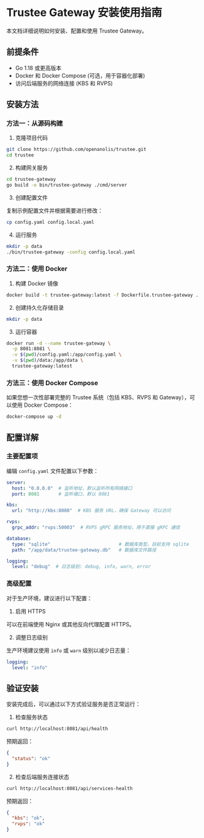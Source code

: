 # Trustee Gateway 安装使用指南

本文档详细说明如何安装、配置和使用 Trustee Gateway。

## 前提条件

- Go 1.18 或更高版本
- Docker 和 Docker Compose (可选，用于容器化部署)
- 访问后端服务的网络连接 (KBS 和 RVPS)

## 安装方法

### 方法一：从源码构建

1. 克隆项目代码

```bash
git clone https://github.com/openanolis/trustee.git
cd trustee
```

2. 构建网关服务

```bash
cd trustee-gateway
go build -o bin/trustee-gateway ./cmd/server
```

3. 创建配置文件

复制示例配置文件并根据需要进行修改：

```bash
cp config.yaml config.local.yaml
```

4. 运行服务

```bash
mkdir -p data
./bin/trustee-gateway -config config.local.yaml
```

### 方法二：使用 Docker

1. 构建 Docker 镜像

```bash
docker build -t trustee-gateway:latest -f Dockerfile.trustee-gateway .
```

2. 创建持久化存储目录

```bash
mkdir -p data
```

3. 运行容器

```bash
docker run -d --name trustee-gateway \
  -p 8081:8081 \
  -v $(pwd)/config.yaml:/app/config.yaml \
  -v $(pwd)/data:/app/data \
  trustee-gateway:latest
```

### 方法三：使用 Docker Compose

如果您想一次性部署完整的 Trustee 系统（包括 KBS、RVPS 和 Gateway），可以使用 Docker Compose：

```bash
docker-compose up -d
```

## 配置详解

### 主要配置项

编辑 `config.yaml` 文件配置以下参数：

```yaml
server:
  host: "0.0.0.0"  # 监听地址，默认监听所有网络接口
  port: 8081       # 监听端口，默认 8081

kbs:
  url: "http://kbs:8080"  # KBS 服务 URL，确保 Gateway 可以访问

rvps:
  grpc_addr: "rvps:50003"  # RVPS gRPC 服务地址，用于直接 gRPC 通信

database:
  type: "sqlite"                         # 数据库类型，目前支持 sqlite
  path: "/app/data/trustee-gateway.db"   # 数据库文件路径

logging:
  level: "debug"  # 日志级别: debug, info, warn, error
```

### 高级配置

对于生产环境，建议进行以下配置：

1. 启用 HTTPS

可以在前端使用 Nginx 或其他反向代理配置 HTTPS。

2. 调整日志级别

生产环境建议使用 `info` 或 `warn` 级别以减少日志量：

```yaml
logging:
  level: "info"
```

## 验证安装

安装完成后，可以通过以下方式验证服务是否正常运行：

1. 检查服务状态

```bash
curl http://localhost:8081/api/health
```

预期返回：

```json
{
  "status": "ok"
}
```

2. 检查后端服务连接状态

```bash
curl http://localhost:8081/api/services-health
```

预期返回：

```json
{
  "kbs": "ok",
  "rvps": "ok"
}
```
